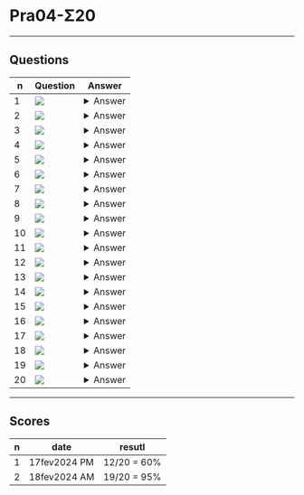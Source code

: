 # Pra04-Σ20

---

## Questions
|n|Question|Answer|
|-|--------|------|
|1|<img src="https://i.imgur.com/APXWiLC.png">|<details><summary>Answer</summary><img src="https://i.imgur.com/Oiy8edt.png"></details>|
|2|<img src="https://i.imgur.com/aYywAM0.png">|<details><summary>Answer</summary><img src="https://i.imgur.com/GGCeRbw.png"></details>|
|3|<img src="https://i.imgur.com/DNQ5Mkm.png">|<details><summary>Answer</summary><img src="https://i.imgur.com/rctniuJ.png"></details>|
|4|<img src="https://i.imgur.com/lhTPNNg.png">|<details><summary>Answer</summary><img src="https://i.imgur.com/HoI80C5.png"></details>|
|5|<img src="https://i.imgur.com/15mhTDN.png">|<details><summary>Answer</summary><img src="https://i.imgur.com/JXbmGIo.png"></details>|
|6|<img src="https://i.imgur.com/HcRkvVi.png">|<details><summary>Answer</summary><img src="https://i.imgur.com/wsjpVZn.png"></details>|
|7|<img src="https://i.imgur.com/i1gUYmY.png">|<details><summary>Answer</summary><img src="https://i.imgur.com/QLRkSu3.png"></details>|
|8|<img src="https://i.imgur.com/xvf3MlE.png">|<details><summary>Answer</summary><img src="https://i.imgur.com/6iHjFD4.png"></details>|
|9|<img src="https://i.imgur.com/W0N0iJl.png">|<details><summary>Answer</summary><img src="https://i.imgur.com/iewzOZh.png"></details>|
|10|<img src="https://i.imgur.com/SgtuAsT.png">|<details><summary>Answer</summary><img src="https://i.imgur.com/OT0pTZ5.png"></details>|
|11|<img src="https://i.imgur.com/ljIlNHC.png">|<details><summary>Answer</summary><img src="https://i.imgur.com/h6dShI6.png"><br/><img src="https://i.imgur.com/jCDVYJL.png"></details>|
|12|<img src="https://i.imgur.com/vA5j1Yt.png">|<details><summary>Answer</summary><img src="https://i.imgur.com/QWt8LGE.png"></details>|
|13|<img src="https://i.imgur.com/Cmvc0dP.png">|<details><summary>Answer</summary><img src="https://i.imgur.com/wqmKA0K.png"></details>|
|14|<img src="https://i.imgur.com/PDXfft5.png">|<details><summary>Answer</summary><img src="https://i.imgur.com/faVnCxu.png"></details>|
|15|<img src="https://i.imgur.com/09UOGEB.png">|<details><summary>Answer</summary><img src="https://i.imgur.com/bIPaVvr.png"></details>|
|16|<img src="https://i.imgur.com/k9gzVrz.png">|<details><summary>Answer</summary><img src="https://i.imgur.com/LnCO7yC.png"></details>|
|17|<img src="https://i.imgur.com/NCj6ql5.png">|<details><summary>Answer</summary><img src="https://i.imgur.com/XbjfCzy.png"></details>|
|18|<img src="https://i.imgur.com/W8Xpc4V.png">|<details><summary>Answer</summary><img src="https://i.imgur.com/HilSEPF.png"></details>|
|19|<img src="https://i.imgur.com/Yv1MISk.png">|<details><summary>Answer</summary><img src="https://i.imgur.com/jd7U8JA.png"></details>|
|20|<img src="https://i.imgur.com/ux1TTXg.png">|<details><summary>Answer</summary><img src="https://i.imgur.com/rjjU8AU.png"></details>|

---

## Scores
|n|date|resutl|
|-|----|------|
|1|17fev2024 PM|12/20 = 60%|
|2|18fev2024 AM|19/20 = 95%|
